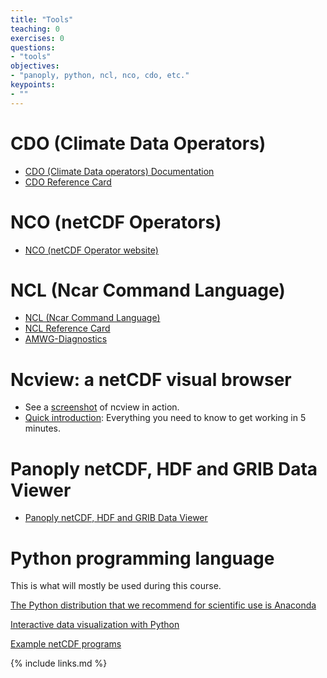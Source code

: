 ```yaml
---
title: "Tools"
teaching: 0
exercises: 0
questions:
- "tools"
objectives:
- "panoply, python, ncl, nco, cdo, etc."
keypoints:
- ""
---
```




# CDO (Climate Data Operators)

*   [CDO (Climate Data operators) Documentation](https://code.zmaw.de/projects/cdo)
*   [CDO Reference Card](https://code.zmaw.de/projects/cdo/embedded/cdo_refcard.pdf)

# NCO (netCDF Operators)

*   [NCO (netCDF Operator website)](http://nco.sourceforge.net)

# NCL (Ncar Command Language)


*   [NCL (Ncar Command Language)](https://www.ncl.ucar.edu/index.shtml)
*   [NCL Reference Card](https://www.ncl.ucar.edu/Document/Reference_Cards/NCL_scripting_language_reference_card_A4.pdf)
*   [AMWG-Diagnostics](http://www.cesm.ucar.edu/working_groups/Atmosphere/amwg-diagnostics-package/)

# Ncview: a netCDF visual browser

*   See a [screenshot](http://cirrus.ucsd.edu/~pierce/software/ncview/ncview_screenshot.gif) of ncview in action.
*   [Quick introduction](http://cirrus.ucsd.edu/~pierce/software/ncview/quick_intro.html): Everything you need to know to get working in 5 minutes.

# Panoply netCDF, HDF and GRIB Data Viewer

*   [Panoply netCDF, HDF and GRIB Data Viewer](http://www.giss.nasa.gov/tools/panoply/)

# Python programming language

This is what will mostly be used during this course.

[The Python distribution that we recommend for scientific use is Anaconda](https://www.anaconda.com/distribution/)

[Interactive data visualization with Python](https://psyplot.readthedocs.io/en/latest/)

[Example netCDF programs](http://www.unidata.ucar.edu/software/netcdf/examples/programs/)




{% include links.md %}

